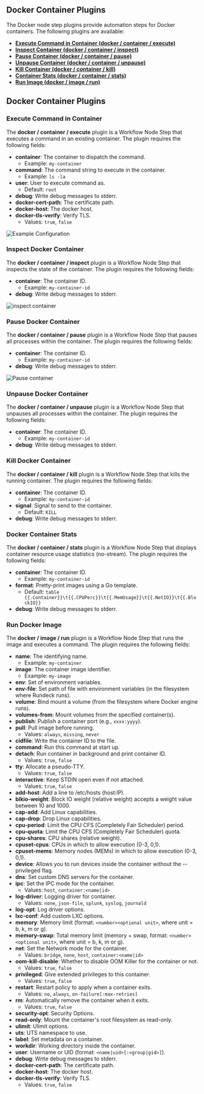 ## Docker Container Plugins

The Docker node step plugins provide automation steps for Docker containers. The following plugins are available:

* [**Execute Command in Container (docker / container / execute)**](#execute-command-in-container)
* [**Inspect Container (docker / container / inspect)**](#inspect-docker-container)
* [**Pause Container (docker / container / pause)**](#pause-docker-container)
* [**Unpause Container (docker / container / unpause)**](#unpause-docker-container)
* [**Kill Container (docker / container / kill)**](#kill-docker-container)
* [**Container Stats (docker / container / stats)**](#docker-container-stats)
* [**Run Image (docker / image / run)**](#run-docker-image)

## Docker Container Plugins

### Execute Command in Container

The **docker / container / execute** plugin is a Workflow Node Step that executes a command in an existing container. The plugin requires the following fields:

* **container**: The container to dispatch the command.
  * Example: `my-container`
* **command**: The command string to execute in the container.
  * Example: `ls -la`
* **user**: User to execute command as.
  * Default: `root`
* **debug**: Write debug messages to stderr.
* **docker-cert-path**: The certificate path.
* **docker-host**: The docker host.
* **docker-tls-verify**: Verify TLS.
  * Values: `true`, `false`

![**Example Configuration**](/assets/img/docker-execute-command-node-step.png)<br>

### Inspect Docker Container

The **docker / container / inspect** plugin is a Workflow Node Step that inspects the state of the container. The plugin requires the following fields:

* **container**: The container ID.
  * Example: `my-container-id`
* **debug**: Write debug messages to stderr.

![inspect container](/assets/img/docker-inspect-container-node-step.png)<br>

### Pause Docker Container

The **docker / container / pause** plugin is a Workflow Node Step that pauses all processes within the container. The plugin requires the following fields:

* **container**: The container ID.
  * Example: `my-container-id`
* **debug**: Write debug messages to stderr.

![Pause container](/assets/img/docker-pause-container-node-step.png)<br>

### Unpause Docker Container

The **docker / container / unpause** plugin is a Workflow Node Step that unpauses all processes within the container. The plugin requires the following fields:

* **container**: The container ID.
  * Example: `my-container-id`
* **debug**: Write debug messages to stderr.

### Kill Docker Container

The **docker / container / kill** plugin is a Workflow Node Step that kills the running container. The plugin requires the following fields:

* **container**: The container ID.
  * Example: `my-container-id`
* **signal**: Signal to send to the container.
  * Default: `KILL`
* **debug**: Write debug messages to stderr.

### Docker Container Stats

The **docker / container / stats** plugin is a Workflow Node Step that displays container resource usage statistics (no-stream). The plugin requires the following fields:

* **container**: The container ID.
  * Example: `my-container-id`
* **format**: Pretty-print images using a Go template.
  * Default: `table {{.Container}}\t{{.CPUPerc}}\t{{.MemUsage}}\t{{.NetIO}}\t{{.BlockIO}}`
* **debug**: Write debug messages to stderr.

### Run Docker Image

The **docker / image / run** plugin is a Workflow Node Step that runs the image and executes a command. The plugin requires the following fields:

* **name**: The identifying name.
  * Example: `my-container`
* **image**: The container image identifier.
  * Example: `my-image`
* **env**: Set of environment variables.
* **env-file**: Set path of file with environment variables (in the filesystem where Rundeck runs).
* **volume**: Bind mount a volume (from the filesystem where Docker engine runs).
* **volumes-from**: Mount volumes from the specified container(s).
* **publish**: Publish a container port (e.g., `xxxx:yyyy`).
* **pull**: Pull image before running.
  * Values: `always`, `missing`, `never`
* **cidfile**: Write the container ID to the file.
* **command**: Run this command at start up.
* **detach**: Run container in background and print container ID.
  * Values: `true`, `false`
* **tty**: Allocate a pseudo-TTY.
  * Values: `true`, `false`
* **interactive**: Keep STDIN open even if not attached.
  * Values: `true`, `false`
* **add-host**: Add a line to /etc/hosts (host:IP).
* **blkio-weight**: Block IO weight (relative weight) accepts a weight value between 10 and 1000.
* **cap-add**: Add Linux capabilities.
* **cap-drop**: Drop Linux capabilities.
* **cpu-period**: Limit the CPU CFS (Completely Fair Scheduler) period.
* **cpu-quota**: Limit the CPU CFS (Completely Fair Scheduler) quota.
* **cpu-shares**: CPU shares (relative weight).
* **cpuset-cpus**: CPUs in which to allow execution (0-3, 0,1).
* **cpuset-mems**: Memory nodes (MEMs) in which to allow execution (0-3, 0,1).
* **device**: Allows you to run devices inside the container without the --privileged flag.
* **dns**: Set custom DNS servers for the container.
* **ipc**: Set the IPC mode for the container.
  * Values: `host`, `container:<name|id>`
* **log-driver**: Logging driver for container.
  * Values: `none`, `json-file`, `splunk`, `syslog`, `journald`
* **log-opt**: Log driver options.
* **lxc-conf**: Add custom LXC options.
* **memory**: Memory limit (format: `<number><optional unit>`, where unit = b, k, m or g).
* **memory-swap**: Total memory limit (memory + swap, format: `<number><optional unit>`, where unit = b, k, m or g).
* **net**: Set the Network mode for the container.
  * Values: `bridge`, `none`, `host`, `container:<name|id>`
* **oom-kill-disable**: Whether to disable OOM Killer for the container or not.
  * Values: `true`, `false`
* **privileged**: Give extended privileges to this container.
  * Values: `true`, `false`
* **restart**: Restart policy to apply when a container exits.
  * Values: `no`, `always`, `on-failure[:max-retries]`
* **rm**: Automatically remove the container when it exits.
  * Values: `true`, `false`
* **security-opt**: Security Options.
* **read-only**: Mount the container's root filesystem as read-only.
* **ulimit**: Ulimit options.
* **uts**: UTS namespace to use.
* **label**: Set metadata on a container.
* **workdir**: Working directory inside the container.
* **user**: Username or UID (format: `<name|uid>[:<group|gid>]`).
* **debug**: Write debug messages to stderr.
* **docker-cert-path**: The certificate path.
* **docker-host**: The docker host.
* **docker-tls-verify**: Verify TLS.
  * Values: `true`, `false`